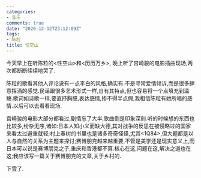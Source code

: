 ```yaml
---
categories:
- 音乐
comments: true
date: "2020-12-12T23:12:09Z"
tags:
- 陈粒
title: 性空山
---
```


今天早上在听陈粒的<性空山>和<历历万乡>, 晚上听了宫崎骏的电影插曲现场,两次都断断续续地哭了.

陈粒的歌看其他人评论说有一点李白的风格,确实有.不是寻常爱情倾诉,而是很多肆意挥洒的感觉.民谣跟很多艺术形式一样,自有其特点,但也容易将一个点填充到滥觞.歌词如诗歌一样,要直抒胸臆,表达感情,掺不得半点假,我相信陈粒有她所唱的感情.以后可以去看看现场.

宫崎骏的电影大部分都看过,剧情忘了大半,歌曲倒是印象深刻.听的时候想的东西也比较多,纷杂无序,诸如:日本人知小义而缺大德,其对战争的反思在被侵略过的国家来看太过避重就轻;村上春树的书里也是诸多奇奇怪怪,尤其<1Q84>,但大题都是以人与自然的关系为主题来探讨;赛博朋克越来越重要,不管是美学还是现实意义上,而日本可以说是赛博朋克之子,重庆和香港都不算.核心在这,问题在这,解决之道也在这;我应该写一篇关于赛博朋克的文章,关于乡村的.

下雪了.





